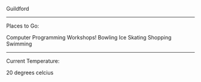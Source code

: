 Guildford

***********
Places to Go:

Computer Programming Workshops!
Bowling
Ice Skating
Shopping
Swimming

************
Current Temperature:

20 degrees celcius